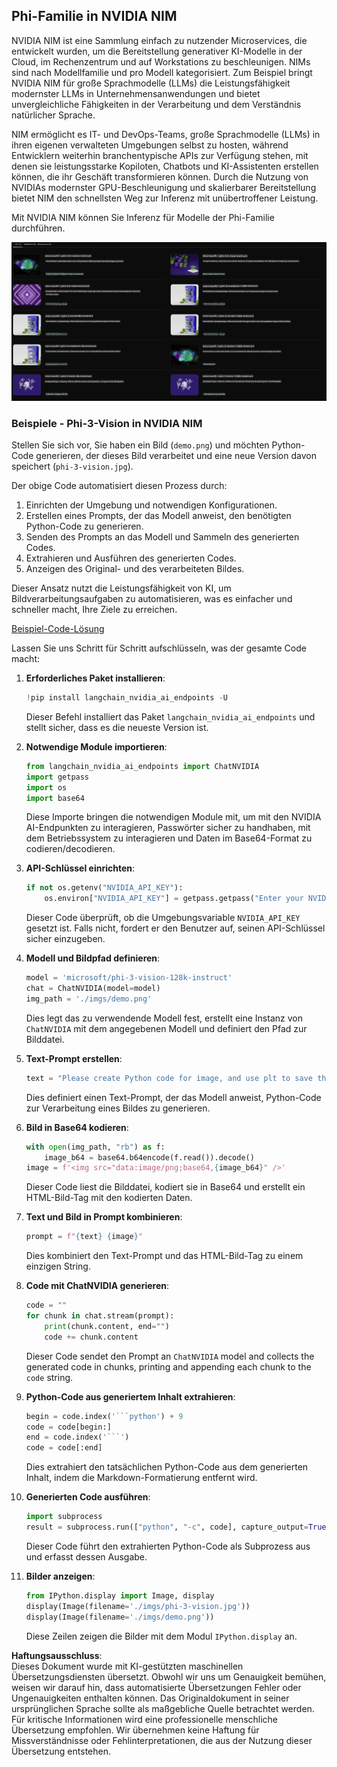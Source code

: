 ## Phi-Familie in NVIDIA NIM

NVIDIA NIM ist eine Sammlung einfach zu nutzender Microservices, die entwickelt wurden, um die Bereitstellung generativer KI-Modelle in der Cloud, im Rechenzentrum und auf Workstations zu beschleunigen. NIMs sind nach Modellfamilie und pro Modell kategorisiert. Zum Beispiel bringt NVIDIA NIM für große Sprachmodelle (LLMs) die Leistungsfähigkeit modernster LLMs in Unternehmensanwendungen und bietet unvergleichliche Fähigkeiten in der Verarbeitung und dem Verständnis natürlicher Sprache.

NIM ermöglicht es IT- und DevOps-Teams, große Sprachmodelle (LLMs) in ihren eigenen verwalteten Umgebungen selbst zu hosten, während Entwicklern weiterhin branchentypische APIs zur Verfügung stehen, mit denen sie leistungsstarke Kopiloten, Chatbots und KI-Assistenten erstellen können, die ihr Geschäft transformieren können. Durch die Nutzung von NVIDIAs modernster GPU-Beschleunigung und skalierbarer Bereitstellung bietet NIM den schnellsten Weg zur Inferenz mit unübertroffener Leistung.

Mit NVIDIA NIM können Sie Inferenz für Modelle der Phi-Familie durchführen.

![nim](../../../../../translated_images/Phi-NIM.45af94d89220fbbbc85f8da0379150a29cc88c3dd8ec417b1d3b7237bbe1c58a.de.png)

### **Beispiele - Phi-3-Vision in NVIDIA NIM**

Stellen Sie sich vor, Sie haben ein Bild (`demo.png`) und möchten Python-Code generieren, der dieses Bild verarbeitet und eine neue Version davon speichert (`phi-3-vision.jpg`). 

Der obige Code automatisiert diesen Prozess durch:

1. Einrichten der Umgebung und notwendigen Konfigurationen.
2. Erstellen eines Prompts, der das Modell anweist, den benötigten Python-Code zu generieren.
3. Senden des Prompts an das Modell und Sammeln des generierten Codes.
4. Extrahieren und Ausführen des generierten Codes.
5. Anzeigen des Original- und des verarbeiteten Bildes.

Dieser Ansatz nutzt die Leistungsfähigkeit von KI, um Bildverarbeitungsaufgaben zu automatisieren, was es einfacher und schneller macht, Ihre Ziele zu erreichen.

[Beispiel-Code-Lösung](../../../../../code/06.E2E/E2E_Nvidia_NIM_Phi3_Vision.ipynb)

Lassen Sie uns Schritt für Schritt aufschlüsseln, was der gesamte Code macht:

1. **Erforderliches Paket installieren**:
    ```python
    !pip install langchain_nvidia_ai_endpoints -U
    ```
    Dieser Befehl installiert das Paket `langchain_nvidia_ai_endpoints` und stellt sicher, dass es die neueste Version ist.

2. **Notwendige Module importieren**:
    ```python
    from langchain_nvidia_ai_endpoints import ChatNVIDIA
    import getpass
    import os
    import base64
    ```
    Diese Importe bringen die notwendigen Module mit, um mit den NVIDIA AI-Endpunkten zu interagieren, Passwörter sicher zu handhaben, mit dem Betriebssystem zu interagieren und Daten im Base64-Format zu codieren/decodieren.

3. **API-Schlüssel einrichten**:
    ```python
    if not os.getenv("NVIDIA_API_KEY"):
        os.environ["NVIDIA_API_KEY"] = getpass.getpass("Enter your NVIDIA API key: ")
    ```
    Dieser Code überprüft, ob die Umgebungsvariable `NVIDIA_API_KEY` gesetzt ist. Falls nicht, fordert er den Benutzer auf, seinen API-Schlüssel sicher einzugeben.

4. **Modell und Bildpfad definieren**:
    ```python
    model = 'microsoft/phi-3-vision-128k-instruct'
    chat = ChatNVIDIA(model=model)
    img_path = './imgs/demo.png'
    ```
    Dies legt das zu verwendende Modell fest, erstellt eine Instanz von `ChatNVIDIA` mit dem angegebenen Modell und definiert den Pfad zur Bilddatei.

5. **Text-Prompt erstellen**:
    ```python
    text = "Please create Python code for image, and use plt to save the new picture under imgs/ and name it phi-3-vision.jpg."
    ```
    Dies definiert einen Text-Prompt, der das Modell anweist, Python-Code zur Verarbeitung eines Bildes zu generieren.

6. **Bild in Base64 kodieren**:
    ```python
    with open(img_path, "rb") as f:
        image_b64 = base64.b64encode(f.read()).decode()
    image = f'<img src="data:image/png;base64,{image_b64}" />'
    ```
    Dieser Code liest die Bilddatei, kodiert sie in Base64 und erstellt ein HTML-Bild-Tag mit den kodierten Daten.

7. **Text und Bild in Prompt kombinieren**:
    ```python
    prompt = f"{text} {image}"
    ```
    Dies kombiniert den Text-Prompt und das HTML-Bild-Tag zu einem einzigen String.

8. **Code mit ChatNVIDIA generieren**:
    ```python
    code = ""
    for chunk in chat.stream(prompt):
        print(chunk.content, end="")
        code += chunk.content
    ```
    Dieser Code sendet den Prompt an `ChatNVIDIA` model and collects the generated code in chunks, printing and appending each chunk to the `code` string.

9. **Python-Code aus generiertem Inhalt extrahieren**:
    ```python
    begin = code.index('```python') + 9
    code = code[begin:]
    end = code.index('```')
    code = code[:end]
    ```
    Dies extrahiert den tatsächlichen Python-Code aus dem generierten Inhalt, indem die Markdown-Formatierung entfernt wird.

10. **Generierten Code ausführen**:
    ```python
    import subprocess
    result = subprocess.run(["python", "-c", code], capture_output=True)
    ```
    Dieser Code führt den extrahierten Python-Code als Subprozess aus und erfasst dessen Ausgabe.

11. **Bilder anzeigen**:
    ```python
    from IPython.display import Image, display
    display(Image(filename='./imgs/phi-3-vision.jpg'))
    display(Image(filename='./imgs/demo.png'))
    ```
    Diese Zeilen zeigen die Bilder mit dem Modul `IPython.display` an.

**Haftungsausschluss**:  
Dieses Dokument wurde mit KI-gestützten maschinellen Übersetzungsdiensten übersetzt. Obwohl wir uns um Genauigkeit bemühen, weisen wir darauf hin, dass automatisierte Übersetzungen Fehler oder Ungenauigkeiten enthalten können. Das Originaldokument in seiner ursprünglichen Sprache sollte als maßgebliche Quelle betrachtet werden. Für kritische Informationen wird eine professionelle menschliche Übersetzung empfohlen. Wir übernehmen keine Haftung für Missverständnisse oder Fehlinterpretationen, die aus der Nutzung dieser Übersetzung entstehen.